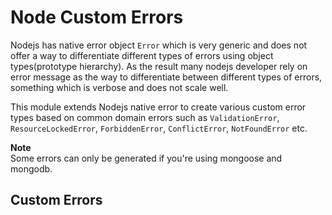 # Node Custom Errors
Nodejs has native error object `Error` which is very generic and does not
offer a way to differentiate different types of errors using object 
types(prototype hierarchy). As the result many nodejs developer rely on 
error message as the way to differentiate between different types of errors, something
which is verbose and does not scale well. 

This module extends Nodejs native error to create various custom error 
types based on common domain errors such as `ValidationError`, `ResourceLockedError`,
`ForbiddenError`, `ConflictError`, `NotFoundError` etc.


**Note**  
Some errors can only be generated if you're using mongoose and mongodb.

## Custom Errors
